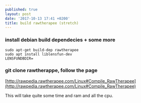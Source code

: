 ```yaml
---
published: true
layout: post
date: '2017-10-13 17:41 +0200'
title: build rawtherapee (stretch)
---
```

### install debian build dependecies + some more

    sudo apt-get build-dep rawtherapee
    sudo apt install liblensfun-dev
    LENSFUNDBDIR=

### git clone rawtherappe, follow the page

[http://rawpedia.rawtherapee.com/Linux#Compile_RawTherapee](http://rawpedia.rawtherapee.com/Linux#Compile_RawTherapee)

This will take quite some time and ram and all the cpu.

